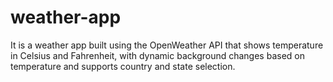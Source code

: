 # weather-app
It is a weather app built using the OpenWeather API that shows temperature in Celsius and Fahrenheit, with dynamic background changes based on temperature and supports country and state selection.   
